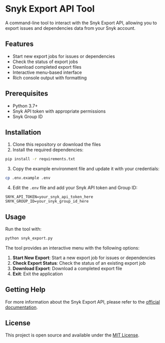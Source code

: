 # Snyk Export API Tool

A command-line tool to interact with the Snyk Export API, allowing you to export issues and dependencies data from your Snyk account.

## Features

- Start new export jobs for issues or dependencies
- Check the status of export jobs
- Download completed export files
- Interactive menu-based interface
- Rich console output with formatting

## Prerequisites

- Python 3.7+
- Snyk API token with appropriate permissions
- Snyk Group ID

## Installation

1. Clone this repository or download the files
2. Install the required dependencies:

```bash
pip install -r requirements.txt
```

3. Copy the example environment file and update it with your credentials:

```bash
cp .env.example .env
```

4. Edit the `.env` file and add your Snyk API token and Group ID:

```
SNYK_API_TOKEN=your_snyk_api_token_here
SNYK_GROUP_ID=your_snyk_group_id_here
```

## Usage

Run the tool with:

```bash
python snyk_export.py
```

The tool provides an interactive menu with the following options:

1. **Start New Export**: Start a new export job for issues or dependencies
2. **Check Export Status**: Check the status of an existing export job
3. **Download Export**: Download a completed export file
4. **Exit**: Exit the application

## Getting Help

For more information about the Snyk Export API, please refer to the [official documentation](https://docs.snyk.io/snyk-api/reference/export).

## License

This project is open source and available under the [MIT License](LICENSE).
